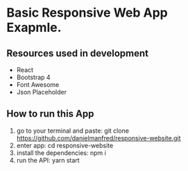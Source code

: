 # Basic Responsive Web App Exapmle.

## Resources used in development

- React
- Bootstrap 4
- Font Awesome
- Json Placeholder

## How to run this App

1. go to your terminal and paste: git clone https://github.com/danielmanfred/responsive-website.git
2. enter app: cd responsive-website
3. install the dependencies: npm i
4. run the API: yarn start